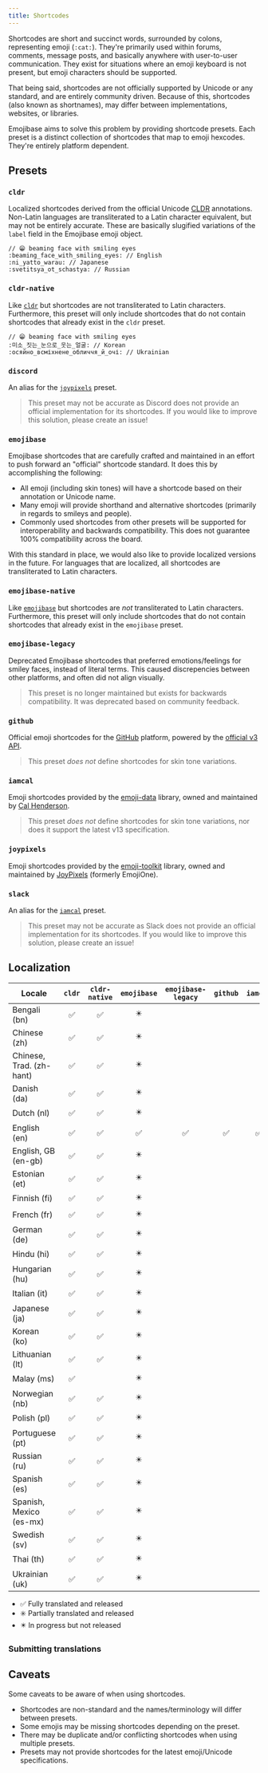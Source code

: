 ```yaml
---
title: Shortcodes
---
```


Shortcodes are short and succinct words, surrounded by colons, representing emoji (`:cat:`). They're
primarily used within forums, comments, message posts, and basically anywhere with user-to-user
communication. They exist for situations where an emoji keyboard is not present, but emoji
characters should be supported.

That being said, shortcodes are not officially supported by Unicode or any standard, and are
entirely community driven. Because of this, shortcodes (also known as shortnames), may differ
between implementations, websites, or libraries.

Emojibase aims to solve this problem by providing shortcode presets. Each preset is a distinct
collection of shortcodes that map to emoji hexcodes. They're entirely platform dependent.

## Presets

### `cldr`

Localized shortcodes derived from the official Unicode [CLDR][cldr] annotations. Non-Latin languages
are transliterated to a Latin character equivalent, but may not be entirely accurate. These are
basically slugified variations of the `label` field in the Emojibase emoji object.

```
// 😁 beaming face with smiling eyes
:beaming_face_with_smiling_eyes: // English
:ni_yatto_warau: // Japanese
:svetitsya_ot_schastya: // Russian
```

### `cldr-native`

Like [`cldr`](#cldr) but shortcodes are not transliterated to Latin characters. Furthermore, this
preset will only include shortcodes that do not contain shortcodes that already exist in the `cldr`
preset.

```
// 😁 beaming face with smiling eyes
:미소_짓는_눈으로_웃는_얼굴: // Korean
:осяйно_всміхнене_обличчя_й_очі: // Ukrainian
```

### `discord`

An alias for the [`joypixels`](#joypixels) preset.

> This preset may not be accurate as Discord does not provide an official implementation for its
> shortcodes. If you would like to improve this solution, please create an issue!

### `emojibase`

Emojibase shortcodes that are carefully crafted and maintained in an effort to push forward an
"official" shortcode standard. It does this by accomplishing the following:

- All emoji (including skin tones) will have a shortcode based on their annotation or Unicode name.
- Many emoji will provide shorthand and alternative shortcodes (primarily in regards to smileys and
  people).
- Commonly used shortcodes from other presets will be supported for interoperability and backwards
  compatibility. This does not guarantee 100% compatibility across the board.

With this standard in place, we would also like to provide localized versions in the future. For
languages that are localized, all shortcodes are transliterated to Latin characters.

### `emojibase-native`

Like [`emojibase`](#emojibase) but shortcodes are _not_ transliterated to Latin characters.
Furthermore, this preset will only include shortcodes that do not contain shortcodes that already
exist in the `emojibase` preset.

### `emojibase-legacy`

Deprecated Emojibase shortcodes that preferred emotions/feelings for smiley faces, instead of
literal terms. This caused discrepencies between other platforms, and often did not align visually.

> This preset is no longer maintained but exists for backwards compatibility. It was deprecated
> based on community feedback.

### `github`

Official emoji shortcodes for the [GitHub](https://github.com) platform, powered by the
[official v3 API](https://api.github.com/emojis).

> This preset _does not_ define shortcodes for skin tone variations.

### `iamcal`

Emoji shortcodes provided by the [emoji-data](https://github.com/iamcal/emoji-data) library, owned
and maintained by [Cal Henderson](https://github.com/iamcal).

> This preset _does not_ define shortcodes for skin tone variations, nor does it support the latest
> v13 specification.

### `joypixels`

Emoji shortcodes provided by the [emoji-toolkit](https://github.com/joypixels/emoji-toolkit)
library, owned and maintained by [JoyPixels](https://github.com/joypixels) (formerly EmojiOne).

### `slack`

An alias for the [`iamcal`](#iamcal) preset.

> This preset may not be accurate as Slack does not provide an official implementation for its
> shortcodes. If you would like to improve this solution, please create an issue!

## Localization

| Locale                   | `cldr` | `cldr-native` | `emojibase` | `emojibase-legacy` | `github` | `iamcal` | `joypixels` |
| ------------------------ | :----: | :-----------: | :---------: | :----------------: | :------: | :------: | :---------: |
| Bengali (bn)             |   ✅   |      ✅       |     ✴️      |                    |          |          |             |
| Chinese (zh)             |   ✅   |      ✅       |     ✴️      |                    |          |          |             |
| Chinese, Trad. (zh-hant) |   ✅   |      ✅       |     ✴️      |                    |          |          |             |
| Danish (da)              |   ✅   |      ✅       |     ✴️      |                    |          |          |             |
| Dutch (nl)               |   ✅   |      ✅       |     ✴️      |                    |          |          |             |
| English (en)             |   ✅   |      ✅       |     ✅      |         ✅         |    ✅    |    ✅    |     ✅      |
| English, GB (en-gb)      |   ✅   |      ✅       |     ✴️      |                    |          |          |             |
| Estonian (et)            |   ✅   |      ✅       |     ✴️      |                    |          |          |             |
| Finnish (fi)             |   ✅   |      ✅       |     ✴️      |                    |          |          |             |
| French (fr)              |   ✅   |      ✅       |     ✴️      |                    |          |          |             |
| German (de)              |   ✅   |      ✅       |     ✴️      |                    |          |          |             |
| Hindu (hi)               |   ✅   |      ✅       |     ✴️      |                    |          |          |             |
| Hungarian (hu)           |   ✅   |      ✅       |     ✴️      |                    |          |          |             |
| Italian (it)             |   ✅   |      ✅       |     ✴️      |                    |          |          |             |
| Japanese (ja)            |   ✅   |      ✅       |     ✴️      |                    |          |          |             |
| Korean (ko)              |   ✅   |      ✅       |     ✴️      |                    |          |          |             |
| Lithuanian (lt)          |   ✅   |      ✅       |     ✴️      |                    |          |          |             |
| Malay (ms)               |   ✅   |               |     ✴️      |                    |          |          |             |
| Norwegian (nb)           |   ✅   |      ✅       |     ✴️      |                    |          |          |             |
| Polish (pl)              |   ✅   |      ✅       |     ✴️      |                    |          |          |             |
| Portuguese (pt)          |   ✅   |      ✅       |     ✴️      |                    |          |          |             |
| Russian (ru)             |   ✅   |      ✅       |     ✴️      |                    |          |          |             |
| Spanish (es)             |   ✅   |      ✅       |     ✴️      |                    |          |          |             |
| Spanish, Mexico (es-mx)  |   ✅   |      ✅       |     ✴️      |                    |          |          |             |
| Swedish (sv)             |   ✅   |      ✅       |     ✴️      |                    |          |          |             |
| Thai (th)                |   ✅   |      ✅       |     ✴️      |                    |          |          |             |
| Ukrainian (uk)           |   ✅   |      ✅       |     ✴️      |                    |          |          |             |

- ✅ Fully translated and released
- ✳️ Partially translated and released
- ✴️ In progress but not released

### Submitting translations

## Caveats

Some caveats to be aware of when using shortcodes.

- Shortcodes are non-standard and the names/terminology will differ between presets.
- Some emojis may be missing shortcodes depending on the preset.
- There may be duplicate and/or conflicting shortcodes when using multiple presets.
- Presets may not provide shortcodes for the latest emoji/Unicode specifications.

[cldr]: http://cldr.unicode.org/index/downloads/cldr-42
